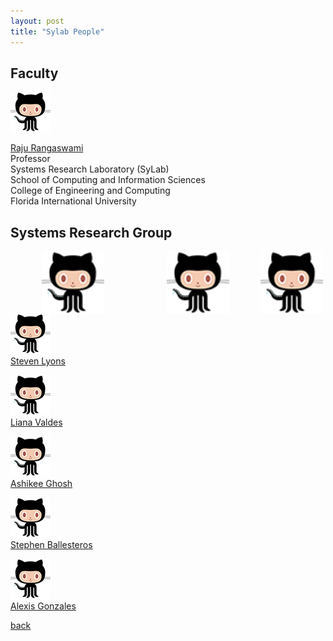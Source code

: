 ```yaml
---
layout: post
title: "Sylab People"
---
```


## Faculty

![Image](/images/octocat.png)

[Raju Rangaswami](https://users.cs.fiu.edu/~raju/WWW/)<br />
Professor<br />
Systems Research Laboratory (SyLab)<br />
School of Computing and Information Sciences<br />
College of Engineering and Computing<br />
Florida International University

## Systems Research Group
  <img align="left" src="/images/octocat.png" width="100" hspace="50" />
  <img align="left" src="/images/octocat.png" width="100" hspace="50"/> 
  <img align="left" src="/images/octocat.png" width="100"/><br />


![Image](/images/octocat.png)<br />
[Steven Lyons](https://users.cs.fiu.edu/~slyon001/) 

![Image](/images/octocat.png)<br />
[Liana Valdes](https://lia54.github.io/) 

![Image](/images/octocat.png)<br />
[Ashikee Ghosh](https://lia54.github.io/) 

![Image](/images/octocat.png)<br />
[Stephen Ballesteros](https://lia54.github.io/) 

![Image](/images/octocat.png)<br />
[Alexis Gonzales](https://lia54.github.io/)

[back](/)
